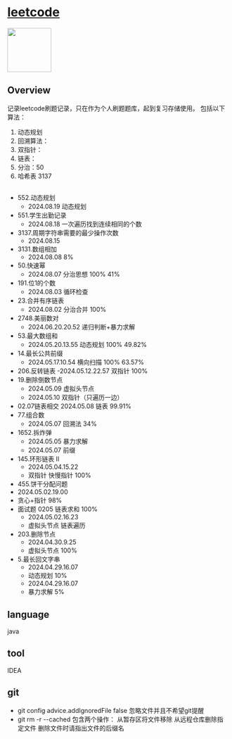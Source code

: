 # [leetcode](https://leetcode.cn/)

<img src="https://th.bing.com/th/id/R.fc72ca4bf7062065634d943eb9e3a5ab?rik=QKkQ1hnasxs2kg&riu=http%3a%2f%2fjuzertech.com%2fwp-content%2fuploads%2f2021%2f06%2fLeetCode.jpg&ehk=yARv%2feQyixEo9ORz%2bJB5LiVHNQ48zwqt%2bgc3yLtxyLo%3d&risl=&pid=ImgRaw&r=0" width="100" height="100">


## Overview
记录leetcode刷题记录，只在作为个人刷题题库，起到复习存储使用。
包括以下算法：
1. 动态规划
2. 回溯算法：
3. 双指针：
4. 链表：
5. 分治：50 
6. 哈希表 3137

## 
- 552.动态规划
  - 2024.08.19 动态规划
- 551.学生出勤记录
  - 2024.08.18 一次遍历找到连续相同的个数
- 3137.周期字符串需要的最少操作次数
  - 2024.08.15 
- 3131.数组相加
  - 2024.08.08 8%
- 50.快速幂
  - 2024.08.07 分治思想 100% 41%
- 191.位1的个数
  - 2024.08.03 循环检查
- 23.合并有序链表
  - 2024.08.02 分治合并 100%
- 2748.美丽数对
  - 2024.06.20.20.52 递归判断+暴力求解
- 53.最大数组和
  - 2024.05.20.13.55 动态规划 100% 49.82%
- 14.最长公共前缀
  - 2024.05.17.10.54 横向扫描 100% 63.57%
- 206.反转链表
  -2024.05.12.22.57 双指针 100%
- 19.删除倒数节点
  - 2024.05.09 虚拟头节点
  - 2024.05.10 双指针（只遍历一边）
- 02.07链表相交
  2024.05.08 链表 99.91%
- 77.组合数
  - 2024.05.07 回溯法 34%
- 1652.拆炸弹
  - 2024.05.05 暴力求解
  - 2024.05.07 前缀
- 145.环形链表 II
  - 2024.05.04.15.22
  - 双指针 快慢指针 100%
-  455.饼干分配问题
  - 2024.05.02.19.00
  - 贪心+指针 98%
- 面试题 0205 链表求和 100%
  - 2024.05.02.16.23
  - 虚拟头节点 链表遍历
- 203.删除节点
  - 2024.04.30.9.25
  - 虚拟头节点 100%
- 5.最长回文字串
  - 2024.04.29.16.07
  - 动态规划  10%
  - 2024.04.29.16.07
  - 暴力求解  5%
## language
java
## tool
IDEA

## git
- git config advice.addIgnoredFile false 忽略文件并且不希望git提醒
- git rm -r --cached  包含两个操作： 从暂存区将文件移除 从远程仓库删除指定文件 删除文件时请指出文件的后缀名
